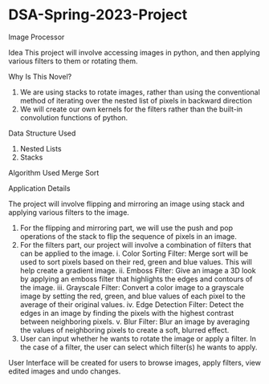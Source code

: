 # DSA-Spring-2023-Project
Image Processor

Idea
This project will involve accessing images in python, and then applying various
filters to them or rotating them.

Why Is This Novel?
1. We are using stacks to rotate images, rather than using the conventional
method of iterating over the nested list of pixels in backward direction 
2. We will create our own kernels for the filters rather than the built-in convolution
functions of python.

Data Structure Used
1. Nested Lists
2. Stacks

Algorithm Used
Merge Sort

Application Details

The project will involve flipping and mirroring an image using stack and applying various
filters to the image.
1. For the flipping and mirroring part, we will use the push and pop operations of the stack
to flip the sequence of pixels in an image.
2. For the filters part, our project will involve a combination of filters that can
be applied to the image.
i. Color Sorting Filter: Merge sort will be used to sort pixels based on
their red, green and blue values. This will help create a gradient image.
ii. Emboss Filter: Give an image a 3D look by applying an emboss filter
that highlights the edges and contours of the image.
iii. Grayscale Filter: Convert a color image to a grayscale image by setting
the red, green, and blue values of each pixel to the average of their original
values.
iv. Edge Detection Filter: Detect the edges in an image by finding the
pixels with the highest contrast between neighboring pixels.
v. Blur Filter: Blur an image by averaging the values of neighboring pixels
to create a soft, blurred effect.
3. User can input whether he wants to rotate the image or apply a filter. In the
case of a filter, the user can select which filter(s) he wants to apply.

User Interface will be created for users to browse images, apply filters, view edited images and undo changes.
